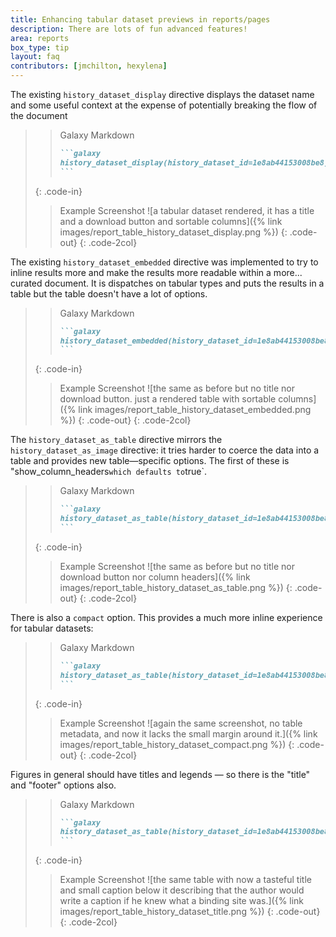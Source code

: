 ```yaml
---
title: Enhancing tabular dataset previews in reports/pages
description: There are lots of fun advanced features!
area: reports
box_type: tip
layout: faq
contributors: [jmchilton, hexylena]
---
```


The existing `history_dataset_display` directive displays the dataset name and some useful context at the expense of potentially breaking the flow of the document

> > <code-in-title>Galaxy Markdown</code-in-title>
> > ````markdown
> > ```galaxy
> > history_dataset_display(history_dataset_id=1e8ab44153008be8) 
> > ```
> > ````
> {: .code-in}
>
> > <code-out-title>Example Screenshot</code-out-title>
> > ![a tabular dataset rendered, it has a title and a download button and sortable columns]({% link images/report_table_history_dataset_display.png %})
> {: .code-out}
{: .code-2col}




The existing `history_dataset_embedded` directive was implemented to try to inline results more and make the results more readable within a more... curated document. It is dispatches on tabular types and puts the results in a table but the table doesn't have a lot of options. 

> > <code-in-title>Galaxy Markdown</code-in-title>
> > ````markdown
> > ```galaxy
> > history_dataset_embedded(history_dataset_id=1e8ab44153008be8) 
> > ```
> > ````
> {: .code-in}
>
> > <code-out-title>Example Screenshot</code-out-title>
> > ![the same as before but no title nor download button. just a rendered table with sortable columns]({% link images/report_table_history_dataset_embedded.png %})
> {: .code-out}
{: .code-2col}

The `history_dataset_as_table` directive mirrors the `history_dataset_as_image` directive: it tries harder to coerce the data into a table and provides new table—specific options. The first of these is "show_column_headers` which defaults to `true`.



> > <code-in-title>Galaxy Markdown</code-in-title>
> > ````markdown
> > ```galaxy
> > history_dataset_as_table(history_dataset_id=1e8ab44153008be8,show_column_headers=false)
> > ```
> > ````
> {: .code-in}
>
> > <code-out-title>Example Screenshot</code-out-title>
> > ![the same as before but no title nor download button nor column headers]({% link images/report_table_history_dataset_as_table.png %})
> {: .code-out}
{: .code-2col}

There is also a `compact` option. This provides a much more inline experience for tabular datasets:



> > <code-in-title>Galaxy Markdown</code-in-title>
> > ````markdown
> > ```galaxy
> > history_dataset_as_table(history_dataset_id=1e8ab44153008be8,show_column_headers=false,compact=true)
> > ```
> > ````
> {: .code-in}
>
> > <code-out-title>Example Screenshot</code-out-title>
> > ![again the same screenshot, no table metadata, and now it lacks the small margin around it.]({% link images/report_table_history_dataset_compact.png %})
> {: .code-out}
{: .code-2col}

Figures in general should have titles and legends — so there is the "title" and "footer" options also.

> > <code-in-title>Galaxy Markdown</code-in-title>
> > ````markdown
> > ```galaxy
> > history_dataset_as_table(history_dataset_id=1e8ab44153008be8,show_column_headers=false,title='Binding Site Results',footer='Here is a very good figure caption for this table.')
> > ```
> > ````
> {: .code-in}
>
> > <code-out-title>Example Screenshot</code-out-title>
> > ![the same table with now a tasteful title and small caption below it describing that the author would write a caption if he knew what a binding site was.]({% link images/report_table_history_dataset_title.png %})
> {: .code-out}
{: .code-2col}
